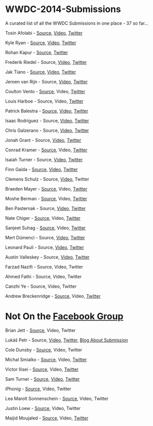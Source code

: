 WWDC-2014-Submissions
=====================

A curated list of all the WWDC Submissions in one place - 37 so far...

Tosin Afolabi - [Source](https://github.com/TosinAF/WWDC-2014), [Video](http://youtu.be/OVu5M5hHTB8), [Twitter](http://twitter.com/@tosinaf)

Kyle Ryan - [Source](https://github.com/kylry/kyleryan), [Video](https://www.facebook.com/photo.php?v=10152013038854149), [Twitter](http://twitter.com/@kylry)

Rohan Kapur - [Source](https://github.com/MCKapur/WWDC-2014-Scholarship-App), [Twitter](http://twitter.com/@MCKapur)

Frederik Riedel - Source, [Video](http://youtu.be/8oy6gPt551Q), [Twitter](http://twitter.com/@FrederikRiedel)

Jak Tiano - [Source](https://github.com/Jakintosh/WWDC-2014-Application), [Video](https://www.youtube.com/watch?v=6_zIcACwhuk), [Twitter](http://twitter.com/@ChasElt])

Jeroen van Rijn - Source, [Video](https://www.youtube.com/watch?v=xUt5UCBAoLI), [Twitter](http://twitter.com/@Jeroen0704)

Coulton Vento - [Source](https://github.com/coultonvento/WWDC-2014), Video, [Twitter](http://twitter.com/@coultonvento)

Louis Harboe - Source, Video, [Twitter](http://twitter.com/@spiralstairs) 

Patrick Balestra - [Source](https://github.com/BalestraPatrick/WWDC-2014-Scholarship), [Video](http://youtu.be/1nrBQDeDeQg), [Twitter](http://twitter.com/@BalestraPatrick)

Isaac Rodríguez - Source, [Video](https://www.youtube.com/watch?v=LQFMa-yRrlk), [Twitter](https://twitter.com/@sideround)

Chris Galzerano - Source, [Video](https://www.youtube.com/watch?v=XImIArqS3ww&feature=youtu.be), [Twitter](https://twitter.com/@chrisgalz)

Jonah Grant - Source, [Video](https://www.facebook.com/photo.php?v=10203790746388689), [Twitter](https://twitter.com/@jonahgrant)

Conrad Kramer - [Source](https://github.com/conradev/WWDC2014), Video, [Twitter](https://twitter.com/@conradev)

Isaiah Turner - Source, [Video](https://www.facebook.com/photo.php?v=712518992128745), [Twitter](https://twitter.com/@IsaiahJTurner)

Finn Gaida - [Source](https://github.com/finngaida/wwdc/tree/master/2014), [Video](http://www.youtube.com/watch?v=OKKF6o9wduI), [Twitter](https://twitter.com/@FinnGaida)

Clemens Schulz - Source, [Video](https://www.youtube.com/watch?v=mn4ZPR9sNnA), Twitter

Braeden Mayer - [Source](https://github.com/Braeden-Mayer/Braeden-Mayer), Video, [Twitter](https://twitter.com/@Braeden_Mayer)

Moshe Berman - [Source](http://github.com/mosheberman/MosheBerman-iOS), Video, [Twitter](https://twitter.com/@bermaniastudios)

Ben Pasternak - Source, [Video](https://www.youtube.com/watch?v=uuAS4n3zozs&feature=youtu.be), [Twitter](http://twitter.com/@BenPasternak)

Nate Chiger - [Source](https://github.com/natechiger/WWDC-2014-Scholarship), Video, [Twitter](http://twitter.com/natechiger)

Sanjeet Suhag - [Source](https://github.com/sanjeetsuhag/WWDC-2014-Scholarship-App), Video, [Twitter](https://twitter.com/@sanjeetsuhag)

Mert Dümenci - Source, [Video](http://www.youtube.com/watch?v=z_se6loQj-w), [Twitter](http://twitter.com/mertdumenci)

Leonard Pauli - Source, [Video](https://www.youtube.com/watch?v=kvRqZf4E2mU), [Twitter](https://twitter.com/LeonardPauli)

Austin Valleskey - Source, [Video](https://www.facebook.com/photo.php?v=526092777508950), [Twitter](https://twitter.com/@ajvalleskey)

Farzad Nazifi - Source, Video, Twitter

Ahmed Fathi - Source, Video, Twitter

Canzhi Ye - Source, Video, Twitter

Andrew Breckenridge - [Source](https://github.com/AndrewSB/wwdc-scholarship-app), Video, [Twitter](https://www.twitter.com/Andrew_Breck)

Not On the [Facebook Group](https://www.facebook.com/groups/1470363219847559/) 
=========================

Brian Jett - [Source](https://github.com/bdjett/WWDC-2014), Video, Twitter

Lukáš Petr - Source, [Video](http://www.youtube.com/watch?feature=player_embedded&v=kDQ-nnGX9RA), [Twitter](https://twitter.com/luksape), [Blog About Submission](http://www.glimsoft.com/04/18/my-wwdc14-scholarship-application/)

Cole Dunsby - [Source](https://github.com/Coledunsby/WWDC14), Video, Twitter

Michal Smialko - [Source](https://github.com/Moriquendi/WWDC2014), Video, [Twitter](https://twitter.com/@msmialko)

Victor Ilisei - [Source](https://github.com/TechGeniusApps/WWDC-App), Video, [Twitter](https://twitter.com/@GeekyLemon)

Sam Turner - [Source](https://github.com/samturner/wwdc-scholarship-2014), [Video](https://www.youtube.com/watch?v=lu_0gVWN8hA&feature=youtu.be), [Twitter](http://www.twitter.com/rheotron)

iPhonig - [Source](https://github.com/iPhonig/WWDC-2014-Student-Scholarship-App), Video, Twitter

Lea Marolt Sonnenschein - [Source](https://github.com/leamars/LeaMaroltSonnenschein), Video, Twitter

Justin Loew - [Source](https://github.com/jloloew/BrailleLearner), Video, Twitter

Maijid Moujaled - [Source](https://github.com/DrJid/Personal-Portfolio-app), Video, [Twitter](https://twitter.com/@DrJid)
